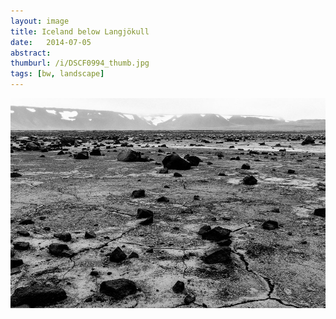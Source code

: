 ```yaml
---
layout: image
title: Iceland below Langjökull
date:   2014-07-05
abstract: 
thumburl: /i/DSCF0994_thumb.jpg
tags: [bw, landscape]
---
```

![](/i/DSCF0994.jpg)

